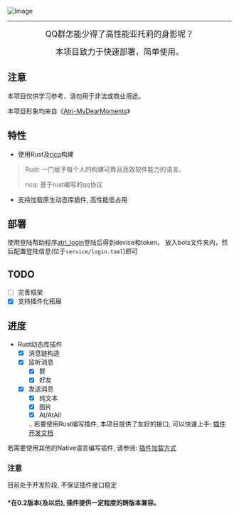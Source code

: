 ![Image](https://socialify.git.ci/LaoLittle/atri_qq/image?descriptionEditable=&font=Inter&forks=1&issues=1&language=1&logo=https%3A%2F%2Fatri-mdm.com%2Fassets%2Fimg%2Fspecial%2Ffaq%2Fthumb02.png&name=1&owner=1&pattern=Plus&pulls=1&stargazers=1&theme=Light)

----
<div align="center">
<font size="4">QQ群怎能少得了高性能亚托莉的身影呢？</font>

<font size="4">本项目致力于快速部署，简单使用。</font>
</div>

## 注意
本项目仅供学习参考，请勿用于非法或商业用途。

本项目形象均来自《[Atri-MyDearMoments](https://atri-mdm.com)》

## 特性
- 使用Rust及[ricq](https://github.com/lz1998/ricq)构建
> Rust: 一门赋予每个人的构建可靠且高效软件能力的语言。
> 
> ricq: 基于rust编写的qq协议

- 支持加载原生动态库插件, 高性能低占用

## 部署
使用登陆帮助程序[atri_login](https://github.com/LaoLittle/atri_login)登陆后得到device和token，
放入bots文件夹内，然后配置登陆信息(位于`service/login.toml`)即可

## TODO
 - [ ] 完善框架
 - [x] 支持插件化拓展

## 进度

- Rust动态库插件
  - [x] 消息链构造
  - [x] 监听消息
    - [x] 群
    - [x] 好友
  - [x] 发送消息
    - [x] 纯文本
    - [x] 图片
    - [x] At/AtAll
  
    ..
若要使用Rust编写插件, 本项目提供了友好的接口, 可以快速上手:
[插件开发文档](https://laolittle.github.io/atri_qq/)

若需要使用其他的Native语言编写插件, 请参阅:
[插件加载方式](Plugin.md)

### 注意
目前处于开发阶段, 不保证插件接口稳定

#### *在0.2版本(及以后), 插件提供一定程度的跨版本兼容。